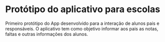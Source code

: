 # Protótipo do aplicativo para escolas
Primeiro protótipo do App desenvolvido para a interação de alunos pais e responsáveis.
O aplicativo tem como objetivo informar aos pais as notas, faltas e outras informações dos alunos. 
